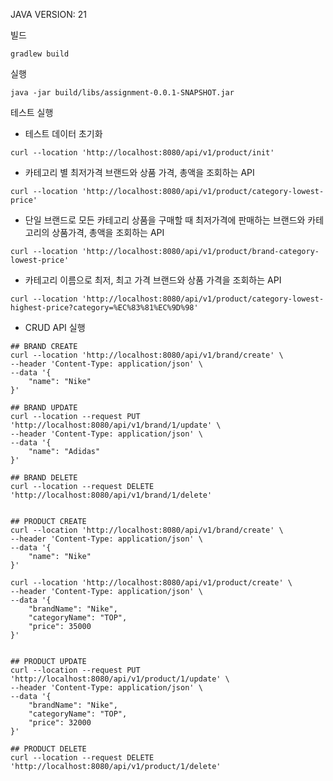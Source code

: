 JAVA VERSION: 21

빌드
```
gradlew build
```

실행
```
java -jar build/libs/assignment-0.0.1-SNAPSHOT.jar
```

테스트 실행
- 테스트 데이터 초기화
```
curl --location 'http://localhost:8080/api/v1/product/init'
```

- 카테고리 별 최저가격 브랜드와 상품 가격, 총액을 조회하는 API
```
curl --location 'http://localhost:8080/api/v1/product/category-lowest-price'
```

- 단일 브랜드로 모든 카테고리 상품을 구매할 때 최저가격에 판매하는 브랜드와 카테고리의 상품가격, 총액을
  조회하는 API
```
curl --location 'http://localhost:8080/api/v1/product/brand-category-lowest-price'
```

- 카테고리 이름으로 최저, 최고 가격 브랜드와 상품 가격을 조회하는 API
```
curl --location 'http://localhost:8080/api/v1/product/category-lowest-highest-price?category=%EC%83%81%EC%9D%98'
```  

- CRUD API 실행
```
## BRAND CREATE
curl --location 'http://localhost:8080/api/v1/brand/create' \
--header 'Content-Type: application/json' \
--data '{
    "name": "Nike"
}'

## BRAND UPDATE
curl --location --request PUT 'http://localhost:8080/api/v1/brand/1/update' \
--header 'Content-Type: application/json' \
--data '{
    "name": "Adidas"
}'

## BRAND DELETE
curl --location --request DELETE 'http://localhost:8080/api/v1/brand/1/delete'


## PRODUCT CREATE
curl --location 'http://localhost:8080/api/v1/brand/create' \
--header 'Content-Type: application/json' \
--data '{
    "name": "Nike"
}'

curl --location 'http://localhost:8080/api/v1/product/create' \
--header 'Content-Type: application/json' \
--data '{
    "brandName": "Nike",
    "categoryName": "TOP",
    "price": 35000
}'


## PRODUCT UPDATE
curl --location --request PUT 'http://localhost:8080/api/v1/product/1/update' \
--header 'Content-Type: application/json' \
--data '{
    "brandName": "Nike",
    "categoryName": "TOP",
    "price": 32000
}'

## PRODUCT DELETE
curl --location --request DELETE 'http://localhost:8080/api/v1/product/1/delete'
```